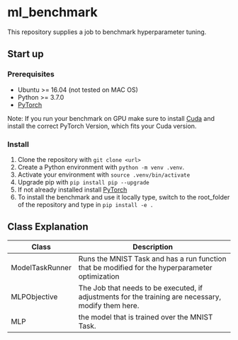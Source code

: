 # ml_benchmark
This repository supplies a job to benchmark hyperparameter tuning.


## Start up

### Prerequisites

* Ubuntu >= 16.04 (not tested on MAC OS)
* Python >= 3.7.0
* [PyTorch](https://pytorch.org/get-started/locally/)

Note: If you run your benchmark on GPU make sure to install [Cuda](https://docs.nvidia.com/cuda/cuda-installation-guide-microsoft-windows/index.html) and install the correct PyTorch Version, which fits your Cuda version.


### Install

1. Clone the repository with `git clone <url>`
2. Create a Python environment with `python -m venv .venv`.
3. Activate your environment with `source .venv/bin/activate`
4. Upgrade pip with `pip install pip --upgrade`
5. If not already installed install [PyTorch](https://pytorch.org/get-started/locally/)
6. To install the benchmark and use it locally type, switch to the root_folder of the repository and type in `pip install -e .`


## Class Explanation

|Class|Description|
|---|---|
|ModelTaskRunner|Runs the MNIST Task and has a run function that be modified for the hyperparameter optimization|
|MLPObjective|The Job that needs to be executed, if adjustments for the training are necessary, modify them here.|
|MLP|the model that is trained over the MNIST Task.|

